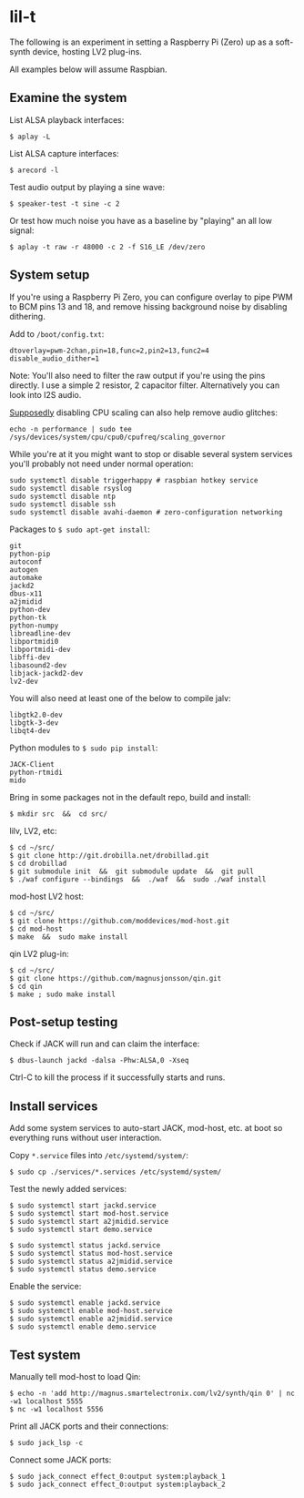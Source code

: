 # lil-t

The following is an experiment in setting a Raspberry Pi (Zero) up as a
soft-synth device, hosting LV2 plug-ins.

All examples below will assume Raspbian.


## Examine the system
List ALSA playback interfaces:
```
$ aplay -L
```

List ALSA capture interfaces:
```
$ arecord -l
```

Test audio output by playing a sine wave:
```
$ speaker-test -t sine -c 2
```

Or test how much noise you have as a baseline by "playing" an all low signal:
```
$ aplay -t raw -r 48000 -c 2 -f S16_LE /dev/zero
```


## System setup

If you're using a Raspberry Pi Zero, you can configure overlay to pipe PWM to
BCM pins 13 and 18, and remove hissing background noise by disabling dithering.

Add to `/boot/config.txt`:
```
dtoverlay=pwm-2chan,pin=18,func=2,pin2=13,func2=4
disable_audio_dither=1
```

Note: You'll also need to filter the raw output if you're using the pins directly.
I use a simple 2 resistor, 2 capacitor filter.
Alternatively you can look into I2S audio.

[Supposedly](https://wiki.linuxaudio.org/wiki/raspberrypi)
disabling CPU scaling can also help remove audio glitches:
```
echo -n performance | sudo tee /sys/devices/system/cpu/cpu0/cpufreq/scaling_governor
```

While you're at it you might want to stop or disable several system services
you'll probably not need under normal operation:
```
sudo systemctl disable triggerhappy # raspbian hotkey service
sudo systemctl disable rsyslog
sudo systemctl disable ntp
sudo systemctl disable ssh
sudo systemctl disable avahi-daemon # zero-configuration networking
```


Packages to `$ sudo apt-get install`:
```
git
python-pip
autoconf
autogen
automake
jackd2
dbus-x11
a2jmidid
python-dev
python-tk
python-numpy
libreadline-dev
libportmidi0
libportmidi-dev
libffi-dev
libasound2-dev
libjack-jackd2-dev
lv2-dev
```

You will also need at least one of the below to compile jalv:
```
libgtk2.0-dev
libgtk-3-dev
libqt4-dev
```

Python modules to `$ sudo pip install`:
```
JACK-Client
python-rtmidi
mido
```

Bring in some packages not in the default repo, build and install:
```
$ mkdir src  &&  cd src/
```

lilv, LV2, etc:
```
$ cd ~/src/
$ git clone http://git.drobilla.net/drobillad.git
$ cd drobillad
$ git submodule init  &&  git submodule update  &&  git pull
$ ./waf configure --bindings  &&  ./waf  &&  sudo ./waf install
```

mod-host LV2 host:
```
$ cd ~/src/
$ git clone https://github.com/moddevices/mod-host.git
$ cd mod-host
$ make  &&  sudo make install
```

qin LV2 plug-in:
```
$ cd ~/src/
$ git clone https://github.com/magnusjonsson/qin.git
$ cd qin
$ make ; sudo make install
```


## Post-setup testing

Check if JACK will run and can claim the interface:
```
$ dbus-launch jackd -dalsa -Phw:ALSA,0 -Xseq
```
Ctrl-C to kill the process if it successfully starts and runs.


## Install services
Add some system services to auto-start JACK, mod-host, etc. at boot so
everything runs without user interaction.

Copy `*.service` files into `/etc/systemd/system/`:
```
$ sudo cp ./services/*.services /etc/systemd/system/
```

Test the newly added services:
```
$ sudo systemctl start jackd.service
$ sudo systemctl start mod-host.service
$ sudo systemctl start a2jmidid.service
$ sudo systemctl start demo.service
```

```
$ sudo systemctl status jackd.service
$ sudo systemctl status mod-host.service
$ sudo systemctl status a2jmidid.service
$ sudo systemctl status demo.service
```

Enable the service:
```
$ sudo systemctl enable jackd.service
$ sudo systemctl enable mod-host.service
$ sudo systemctl enable a2jmidid.service
$ sudo systemctl enable demo.service
```


## Test system

Manually tell mod-host to load Qin:
```
$ echo -n 'add http://magnus.smartelectronix.com/lv2/synth/qin 0' | nc -w1 localhost 5555
$ nc -w1 localhost 5556
```

Print all JACK ports and their connections:
```
$ sudo jack_lsp -c
```

Connect some JACK ports:
```
$ sudo jack_connect effect_0:output system:playback_1
$ sudo jack_connect effect_0:output system:playback_2
```
